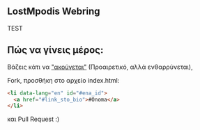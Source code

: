LostMpodis Webring
-------------------

TEST
## Πώς να γίνεις μέρος:

Βάζεις κάτι να ["ακούγεται"](https://www.youtube.com/watch?v=R7x9VPxAyUc) (Προαιρετικό, αλλά ενθαρρύνεται),

Fork, προσθήκη στο αρχείο index.html:

```html
<li data-lang="en" id="#ena_id">
  <a href="#link_sto_bio">#Onoma</a>
</li>
```

και Pull Request :)
